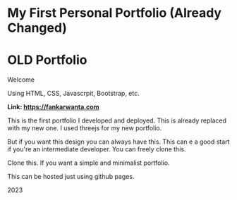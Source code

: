 # My First Personal Portfolio (Already Changed)
# OLD Portfolio

Welcome

Using HTML, CSS, Javascrpit, Bootstrap, etc.

**Link: https://fankarwanta.com**

This is the first portfolio I developed and deployed.
This is already replaced with my new one.
I used threejs for my new portfolio.

But if you want this design you can always have this.
This can e a good start if you're an intermediate developer.
You can freely clone this.

Clone this. If you want a simple and minimalist portfolio.

This can be hosted just using github pages.

2023

